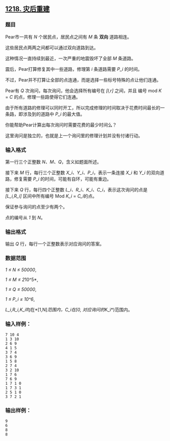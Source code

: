 ## [1218. 灾后重建](https://www.acwing.com/problem/content/1220/)

### 题目

Pear市一共有 *N* 个居民点，居民点之间有 *M* 条 **双向** 道路相连。

这些居民点两两之间都可以通过双向道路到达。

这种情况一直持续到最近，一次严重的地震毁坏了全部 *M* 条道路。

震后，Pear打算修复其中一些道路，修理第 *i* 条道路需要 *P_i* 的时间。

不过，Pear并不打算让全部的点连通，而是选择一些标号特殊的点让他们连通。

Pear有 *Q* 次询问，每次询问，他会选择所有编号在 *[l,r]* 之间，并且 编号 mod *K* = *C* 的点，修理一些路使得它们连通。

由于所有道路的修理可以同时开工，所以完成修理的时间取决于花费时间最长的一条路，即涉及到的道路中 *P_i* 的最大值。

你能帮助Pear计算出每次询问时需要花费的最少时间么？

这里询问是独立的，也就是上一个询问里的修理计划并没有付诸行动。

### 输入格式

第一行三个正整数 *N、M、Q*，含义如题面所述。

接下来 *M* 行，每行三个正整数 *X_i、Y_i、P_i*，表示一条连接 *X_i* 和 *Y_i* 的双向道路，修复需要 *P_i* 的时间，可能有自环，可能有重边。

接下来 *Q* 行，每行四个正整数 *L_i、R_i、K_i、C_i*，表示这次询问的点是 *[L_i,R_i]* 区间中所有编号 Mod *K_i* = *C_i*的点。

保证参与询问的点至少有两个。

点的编号从 *1* 到 *N*。

### 输出格式

输出 *Q* 行，每行一个正整数表示对应询问的答案。

### 数据范围

*1 ≤ N ≤ 50000*,

*1 ≤ M ≤ 2*10^5*,

*1 ≤ Q ≤ 50000*,

*1 ≤ P_i ≤ 10^6*,

*L_i,R_i,K_i*均在*[1,N]*范围内，*C_i*在[*0*, 对应询问的*K_i*)范围内。

### 输入样例：

```
7 10 4
1 3 10
2 6 9
4 1 5
3 7 4
3 6 9
1 5 8
2 7 4
3 2 10
1 7 6
7 6 9
1 7 1 0
1 7 3 1
2 5 1 0
3 7 2 1
```

### 输出样例：

```
9
6
8
8
```
